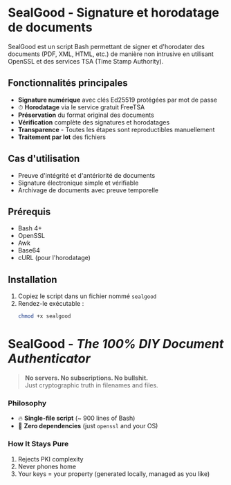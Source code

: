 # SealGood - Signature et horodatage de documents

SealGood est un script Bash permettant de signer et d'horodater des documents
(PDF, XML, HTML, etc.) de manière non intrusive en utilisant OpenSSL et des
services TSA (Time Stamp Authority).

## Fonctionnalités principales

-  **Signature numérique** avec clés Ed25519 protégées par mot de passe
- ⏱ **Horodatage** via le service gratuit FreeTSA
-  **Préservation** du format original des documents
-  **Vérification** complète des signatures et horodatages
-  **Transparence** - Toutes les étapes sont reproductibles manuellement
-  **Traitement par lot** des fichiers

## Cas d'utilisation

- Preuve d'intégrité et d'antériorité de documents
- Signature électronique simple et vérifiable
- Archivage de documents avec preuve temporelle

## Prérequis

- Bash 4+
- OpenSSL
- Awk
- Base64
- cURL (pour l'horodatage)

## Installation

1. Copiez le script dans un fichier nommé `sealgood`
2. Rendez-le exécutable :
   ```bash
   chmod +x sealgood

# SealGood - *The 100% DIY Document Authenticator*  

> **No servers. No subscriptions. No bullshit.**  
> Just cryptographic truth in filenames and files.  

### Philosophy  
- 🔥 **Single-file script** (~ 900 lines of Bash)  
- 🧱 **Zero dependencies** (just `openssl` and your OS)  

### How It Stays Pure  
1. Rejects PKI complexity  
2. Never phones home  
3. Your keys = your property (generated locally, managed as you like)
